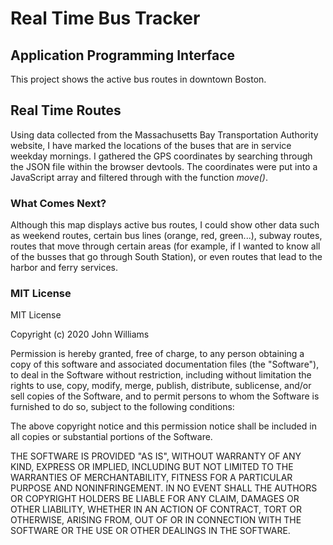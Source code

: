 # Real Time Bus Tracker

## Application Programming Interface

This project shows the active bus routes in downtown Boston. 

## Real Time Routes

Using data collected from the Massachusetts Bay Transportation Authority website, I have marked the locations of the buses that are in service weekday mornings. I gathered the GPS coordinates by searching through the JSON file within the browser devtools. The coordinates were put into a JavaScript array and filtered through with the function <i>move()</i>. 

### What Comes Next?

Although this map displays active bus routes, I could show other data such as weekend routes, certain bus lines (orange, red, green...), subway routes, routes that move through certain areas (for example, if I wanted to know all of the busses that go through South Station), or even routes that lead to the harbor and ferry services. 

### MIT License

MIT License

Copyright (c) 2020 John Williams

Permission is hereby granted, free of charge, to any person obtaining a copy
of this software and associated documentation files (the "Software"), to deal
in the Software without restriction, including without limitation the rights
to use, copy, modify, merge, publish, distribute, sublicense, and/or sell
copies of the Software, and to permit persons to whom the Software is
furnished to do so, subject to the following conditions:

The above copyright notice and this permission notice shall be included in all
copies or substantial portions of the Software.

THE SOFTWARE IS PROVIDED "AS IS", WITHOUT WARRANTY OF ANY KIND, EXPRESS OR
IMPLIED, INCLUDING BUT NOT LIMITED TO THE WARRANTIES OF MERCHANTABILITY,
FITNESS FOR A PARTICULAR PURPOSE AND NONINFRINGEMENT. IN NO EVENT SHALL THE
AUTHORS OR COPYRIGHT HOLDERS BE LIABLE FOR ANY CLAIM, DAMAGES OR OTHER
LIABILITY, WHETHER IN AN ACTION OF CONTRACT, TORT OR OTHERWISE, ARISING FROM,
OUT OF OR IN CONNECTION WITH THE SOFTWARE OR THE USE OR OTHER DEALINGS IN THE
SOFTWARE.

